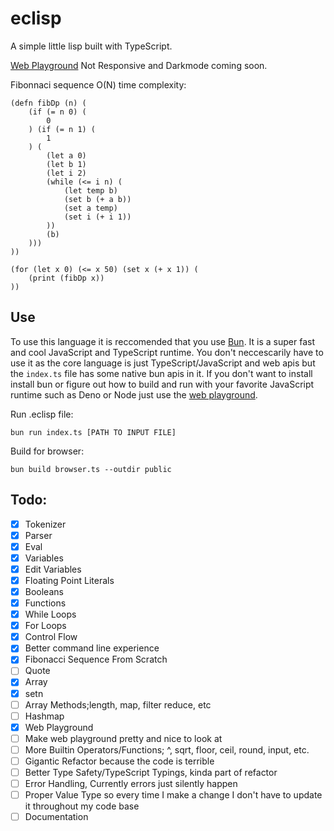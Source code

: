 # eclisp

A simple little lisp built with TypeScript.

[Web Playground](https://eclisp.vercel.app) Not Responsive and Darkmode coming soon.

Fibonnaci sequence O(N) time complexity:

```
(defn fibDp (n) (
    (if (= n 0) (
        0
    ) (if (= n 1) (
        1
    ) (
        (let a 0)
        (let b 1)
        (let i 2)
        (while (<= i n) (
            (let temp b)
            (set b (+ a b))
            (set a temp)
            (set i (+ i 1))
        ))
        (b)
    )))
))

(for (let x 0) (<= x 50) (set x (+ x 1)) (
    (print (fibDp x))
))
```

## Use

To use this language it is reccomended that you use [Bun](https://bun.sh). It is a super fast and cool JavaScript and TypeScript runtime. You don't neccescarily have to use it as the core language is just TypeScript/JavaScript and web apis but the `index.ts` file has some native bun apis in it. If you don't want to install install bun or figure out how to build and run with your favorite JavaScript runtime such as Deno or Node just use the [web playground](https://eclisp.vercel.app).

Run .eclisp file:

```
bun run index.ts [PATH TO INPUT FILE]
```

Build for browser:

```
bun build browser.ts --outdir public
```

## Todo:

-   [x] Tokenizer
-   [x] Parser
-   [x] Eval
-   [x] Variables
-   [x] Edit Variables
-   [x] Floating Point Literals
-   [x] Booleans
-   [x] Functions
-   [x] While Loops
-   [x] For Loops
-   [x] Control Flow
-   [x] Better command line experience
-   [x] Fibonacci Sequence From Scratch
-   [ ] Quote
-   [x] Array
-   [x] setn
-   [ ] Array Methods;length, map, filter reduce, etc
-   [ ] Hashmap
-   [x] Web Playground
-   [ ] Make web playground pretty and nice to look at
-   [ ] More Builtin Operators/Functions; ^, sqrt, floor, ceil, round, input, etc.
-   [ ] Gigantic Refactor because the code is terrible
-   [ ] Better Type Safety/TypeScript Typings, kinda part of refactor
-   [ ] Error Handling, Currently errors just silently happen
-   [ ] Proper Value Type so every time I make a change I don't have to update it throughout my code base
-   [ ] Documentation
